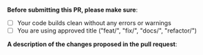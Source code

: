 **Before submitting this PR, please make sure**:

- [ ] Your code builds clean without any errors or warnings
- [ ] You are using approved title ("feat/", "fix/", "docs/", "refactor/")

**A description of the changes proposed in the pull request**:

